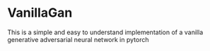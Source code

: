 # VanillaGan
This is a simple and easy to understand implementation of a vanilla generative adversarial neural network in pytorch
